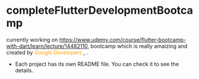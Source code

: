 # completeFlutterDevelopmentBootcamp
 currently working on  https://www.udemy.com/course/flutter-bootcamp-with-dart/learn/lecture/14482110,
bootcamp which is really amaizing and created by <span style="color:orange;"> Google Developers </span>,  .

* Each project has its own README file. You can check it to see the details.


